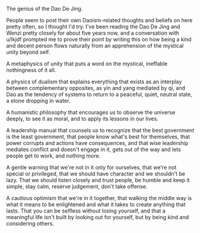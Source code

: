 The genius of the Dao De Jing.

People seem to post their own Daoism-related thoughts and beliefs on here pretty often,
so I thought I'd try.
I've been reading the Dao De Jing and Wenzi
pretty closely for about five years now,
and a conversation with u/lkjdf
prompted me to prove their point
by writing this
on how being a kind and decent person
flows naturally
from an apprehension
of the mystical unity
beyond self.

A metaphysics of unity
that puts a word
on the mystical,
ineffable nothingness of it all.

A physics of dualism
that explains everything that exists
as an interplay between complementary opposites,
as yin and yang mediated by qi,
and Dao
as the tendency
of systems to return
to a peaceful,
quiet,
neutral state,
a stone dropping in water.

A humanistic philosophy
that encourages us
to observe the universe deeply,
to see it as moral,
and to apply its lessons in our lives.

A leadership manual
that counsels us
to recognize
that the best government is the least government,
that people know what's best for themselves,
that power corrupts and actions have consequences,
and that wise leadership
mediates conflict and doesn't engage in it,
gets out of the way and lets people get to work,
and nothing more.

A gentle warning
that we're not in it only for ourselves,
that we're not special or privileged,
that we should have character
and we shouldn't be lazy.
That we should listen closely and trust people,
be humble and keep it simple,
stay calm,
reserve judgement,
don't take offense.

A cautious optimism
that we're in it together,
that walking the middle way is
what it means to be enlightened
and what it takes to create anything that lasts.
That you can be selfless without losing yourself,
and that a meaningful life isn't built
by looking out for yourself,
but by being kind
and considering others.
